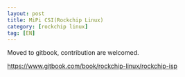 ```yaml
---
layout: post
title: MiPi CSI(Rockchip Linux)
category: [rockchip linux]
tag: [EN]
---
```


Moved to gitbook, contribution are welcomed.

https://www.gitbook.com/book/rockchip-linux/rockchip-isp

